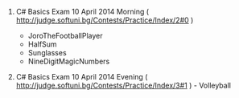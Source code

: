 1. C# Basics Exam 10 April 2014 Morning
( http://judge.softuni.bg/Contests/Practice/Index/2#0 )
	- JoroTheFootballPlayer
	- HalfSum
	- Sunglasses
	- NineDigitMagicNumbers

1. C# Basics Exam 10 April 2014 Evening
( http://judge.softuni.bg/Contests/Practice/Index/3#1 )
            - Volleyball